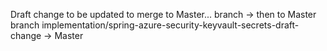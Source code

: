 Draft change to be updated to merge to Master... branch -> then to Master branch
implementation/spring-azure-security-keyvault-secrets-draft-change -> Master
